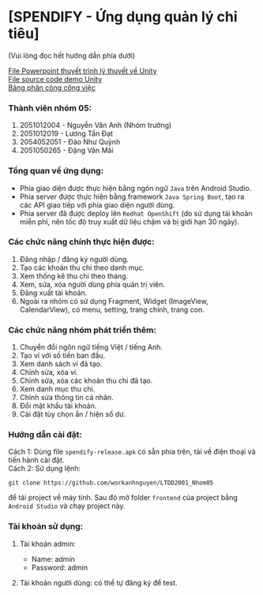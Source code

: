 # [SPENDIFY - Ứng dụng quản lý chi tiêu]
(Vui lòng đọc hết hướng dẫn phía dưới)

[File Powerpoint thuyết trình lý thuyết về Unity](https://docs.google.com/presentation/d/1UUyWsMAs5fLb2D5b0yy8Mn1Rzwoj9ItZ/edit?usp=sharing&ouid=105580800192484285399&rtpof=true&sd=true)  
[File source code demo Unity](https://drive.google.com/file/d/16vFJj-8d03AWuxB5CLFMipxQZ7gQpnAd/view?usp=drive_link)  
[Bảng phân công công việc](https://drive.google.com/file/d/1TVM0gVLT_IQbITkYu2gaJbSp8OVGBGGA/view?usp=sharing)

### Thành viên nhóm 05:
1. 2051012004 - Nguyễn Vân Anh (Nhóm trưởng)  
2. 2051012019 - Lương Tấn Đạt  
3. 2054052051 - Đào Như Quỳnh  
4. 2051050265 - Đặng Văn Mãi

### Tổng quan về ứng dụng:
* Phía giao diện được thực hiện bằng ngôn ngữ `Java` trên Android Studio.
* Phía server được thực hiện bằng framework `Java Spring Boot`, tạo ra các API giao tiếp với phía giao diện người dùng.
* Phía server đã được deploy lên `Redhat OpenShift` (do sử dụng tài khoản miễn phí, nên tốc độ truy xuất dữ liệu chậm và bị giới hạn 30 ngày).

### Các chức năng chính thực hiện được:
1. Đăng nhập / đăng ký người dùng.
2. Tạo các khoản thu chi theo danh mục.
3. Xem thống kê thu chi theo tháng.
4. Xem, sửa, xóa người dùng phía quản trị viên.
5. Đăng xuất tài khoản.
6. Ngoài ra nhóm có sử dụng Fragment, Widget (ImageView, CalendarView), có menu, setting, trang chính, trang con.

### Các chức năng nhóm phát triển thêm:
1. Chuyển đổi ngôn ngữ tiếng Việt / tiếng Anh.
2. Tạo ví với số tiền ban đầu.
3. Xem danh sách ví đã tạo.
4. Chỉnh sửa, xóa ví.
5. Chỉnh sửa, xóa các khoản thu chi đã tạo.
6. Xem danh mục thu chi.
7. Chỉnh sửa thông tin cá nhân.
8. Đổi mật khẩu tài khoản.
9. Cài đặt tùy chọn ẩn / hiện số dư.

### Hướng dẫn cài đặt:
Cách 1: Dùng file `spendify-release.apk` có sẵn phía trên, tải về điện thoại và tiến hành cài đặt.  
Cách 2: Sử dụng lệnh:

	git clone https://github.com/workanhnguyen/LTDD2001_Nhom05

để tải project về máy tính. Sau đó mở folder `frontend` của project bằng `Android Studio` và chạy project này.

### Tài khoản sử dụng:
1. Tài khoản admin:
   * Name: admin
   * Password: admin
  
2. Tài khoản người dùng: có thể tự đăng ký để test.
